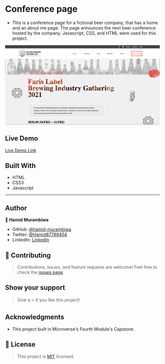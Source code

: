 # Conference page
- This is a conference page for a fictional beer company, that has a home and an about me page. The page announces the next beer conference hosted by the company. Javascript, CSS, and HTML were used for this project.

![an image of the portfolio mobile page  webpage](https://github.com/hamid-murambiwa/home-page-image/blob/master/home-page.png)
## Live Demo

[Live Demo Link](https://conference-page.netlify.app/)

## Built With

- HTML
- CSS3
- Javascript

---
## Author

👤 **Hamid Murambiwa**

- GitHub: [@hamid-murambiwa](https://github.com/hamid-murambiwa/)
- Twitter: [@Hamid87789454](https://twitter.com/Hamid87789454/)
- LinkedIn: [LinkedIn](https://linkedin.com/in/hamid-murambiwa/)


## 🤝 Contributing

>Contributions, issues, and feature requests are welcome!
>Feel free to check the [issues page](../../issues/).


## Show your support

>Give a ⭐️ if you like this project!

## Acknowledgments

- This project built in Microverse's Fourth Module's Capstone.

## 📝 License

>This project is [MIT](./MIT.md) licensed.
